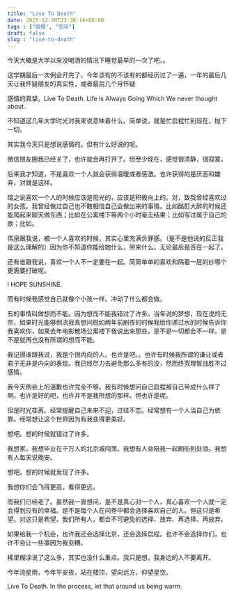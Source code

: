 ```yaml
---
title: "Live To Death"
date: 2015-12-20T23:38:14+08:00
tags : ["启程", "空间"]
draft: false
slug : "live-to-death"
---
```


今天大概是大学以来没喝酒的情况下睡觉最早的一次了吧。。

这学期最后一次例会开完了，今年该有的不该有的都经历过了一遍，一年的最后几天让我怀疑朋友的真实性，或者最后几个月怀疑

感情的真挚。Live To Death. Life is Always Going Which We never thought about.

不知道这几年大学时光对我来说意味着什么。简单说，就是忙启程忙到现在，抛下一切。

其实我今天只是想说感情的。但有什么好说的呢。

微信朋友圈我已经关了，也许就会再打开了。但至少现在，感觉很清静，很寂寞。

后来我才知道，不是喜欢一个人就会获得温暖或者感激。也许获得的是厌恶和嫌弃，对就是这样。

瑞之说喜欢一个人的时候应该是阳光的，应该是积极向上的。对，致我曾经喜欢过的女孩。我曾经做过自己也不敢相信自己会做出来的事情。比如酩酊大醉的时候还能爬起来聊天做东西；比如在公寓楼下等两个小时毫无结果；比如写过属于自己的歌；比如。

伟泉跟我说，被一个人喜欢的时候，其实心里充满负罪感。（是不是他说的反正我是这么理解的）因为你不知道你能给她什么，带来什么。无论最后是否在一起了。

还有谁跟我说，喜欢一个人不一定要在一起。简简单单的喜欢和隔着一层的纱哪个更需要打破呢。

I HOPE SUNSHINE.

而有时候我感觉自己就像个小孩一样。冲动了什么都会做。

有的事情叫做想而不能。因为想而不能我错过了许多。当年说的梦想，现在说的无奈，如果时光能够倒流我真想问假如两年前刷夜的时候我给你递过水的时候告诉你我喜欢你，如果去年电影散场公寓楼下我说出来那些，是不是一切都会不一样。是不是就再也没有所谓的想而不能。

我记得谁跟我说，我是个很内向的人。也许是吧。。也许有时候我所谓的谦让或者君子无非是内向的表现。我已经尽力去避免那么多有的没，然而终究理智战胜不过感情。

我今天例会上的道歉也许完全不够。我有时候想问自己启程被自己带成什么样了啊。也许是好的吧，也许并不是我所想的那样。但也许是呢。

但是时光荏苒。经常提醒自己未来不迎，过往不恋。经常想有一个人当自己为依靠。经常想让这个世界因为有我变得更美好。

想吧。想的时候就错过了许多。

我想家。我想毕业在千万人的北京城闯荡。我想有人会陪我一起刷街到处浪。我想有人每天说晚安。

想吧。想的时候就发现了许多。

我想你们会飞得更高，看得更远。

而我们已经老了。虽然我一直想问，是不是真心对一个人，真心喜欢一个人就一定会得到应有的幸福。是不是每个人在问卷中都会选择喜欢自己的人。但这只是希望。对这只是希望。我们所有人，都会不可避免的选择、放弃、再选择、再放弃。

如果给我一个机会，也许我还会选择北京，还会选择启程。也许不会选择你们，也许不会让一些事因为我变糟。

稀里糊涂说了这么多，其实也没什么重点。我只是想，我身边的人不要离开。

今年流星雨，今年平安夜，站在楼顶，望向远方，仰望星空。

Live To Death. In the process, let that around us being warm.